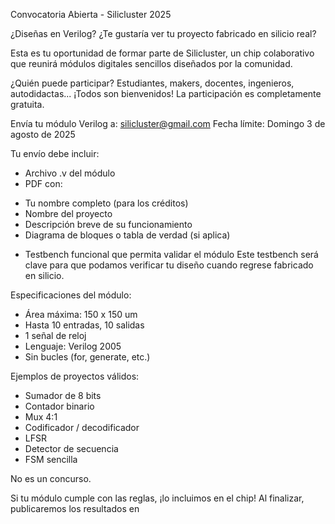 Convocatoria Abierta - Silicluster 2025

¿Diseñas en Verilog? ¿Te gustaría ver tu proyecto fabricado en silicio real?

Esta es tu oportunidad de formar parte de Silicluster, un chip colaborativo que reunirá módulos
digitales sencillos diseñados por la comunidad.

¿Quién puede participar?
Estudiantes, makers, docentes, ingenieros, autodidactas... ¡Todos son bienvenidos!
La participación es completamente gratuita.

Envía tu módulo Verilog a: silicluster@gmail.com
Fecha límite: Domingo 3 de agosto de 2025

Tu envío debe incluir:
- Archivo .v del módulo
- PDF con:
* Tu nombre completo (para los créditos)
* Nombre del proyecto
* Descripción breve de su funcionamiento
* Diagrama de bloques o tabla de verdad (si aplica)
- Testbench funcional que permita validar el módulo
Este testbench será clave para que podamos verificar tu diseño cuando regrese fabricado en silicio.

Especificaciones del módulo:
- Área máxima: 150 x 150 um
- Hasta 10 entradas, 10 salidas
- 1 señal de reloj
- Lenguaje: Verilog 2005
- Sin bucles (for, generate, etc.)

Ejemplos de proyectos válidos:
* Sumador de 8 bits
* Contador binario
* Mux 4:1
* Codificador / decodificador
* LFSR
* Detector de secuencia
* FSM sencilla

No es un concurso.

Si tu módulo cumple con las reglas, ¡lo incluimos en el chip!
Al finalizar, publicaremos los resultados en
